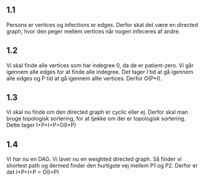 ## 1.1
Persons er vertices og infections er edges. Derfor skal det være en directed graph, hvor den peger mellem vertices når nogen infeceres af andre.

## 1.2
Vi skal finde alle vertices som har indegree 0, da de er patient-zero. Vi går igennem alle edges for at finde alle indegree. Det tager I tid at gå igennem alle edges og P tid at gå igennem allle vertices. Derfor O(P+I). 

## 1.3
Vi skal nu finde om den directed graph er cyclic eller ej. Derfor skal man bruge topologisk sortering, for at tjekke om der er topologisk sortering. Dette tager I+P+I+P=O(I+P)

## 1.4
Vi har nu en DAG. Vi laver nu en weighted directed graph. Så finder vi shortest path og dermed finder den hurtigste vej mellem P1 og P2. Derfor er det I+P+I+P = O(I+P)

